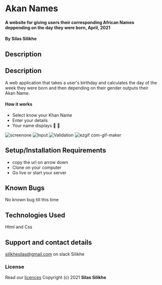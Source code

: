 # Akan Names

#### A website for giving users their corresponding African Names deppending on the day they were born, April, 2021

#### By **Silas Silikhe**

## Description


## Description

A web application that takes a user's birthday and calculates the day of the week they were born and then depending on their gender outputs their Akan Name.

#### How it works
- Select know your Khan Name
- Enter your details
- Your name displays 🥳 🎉


![screenone](https://user-images.githubusercontent.com/65366942/121967177-9553d180-cd78-11eb-8123-5108cbd9e42f.png)
![Input](https://user-images.githubusercontent.com/65366942/121967227-ac92bf00-cd78-11eb-9fe1-34e9e7208181.png)
![Validation](https://user-images.githubusercontent.com/65366942/121967271-bf0cf880-cd78-11eb-9854-0926e03a64b5.png)
![ezgif com-gif-maker](https://user-images.githubusercontent.com/65366942/121967521-32af0580-cd79-11eb-9075-d00778942444.gif)
## Setup/Installation Requirements

- copy the url on arrow down
- Clone on your computer
- Go live or start your server

## Known Bugs

No known bug till this time

## Technologies Used

Html and Css

## Support and contact details

silikhesilas@gmail.com on slack Silikhe

### License

Read our [licences](./License)
Copyright (c) 2021 **Silas Silikhe**
